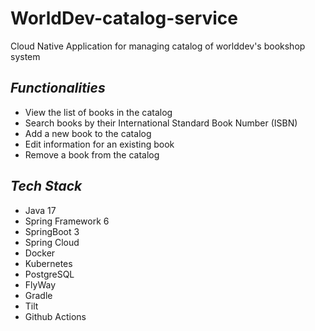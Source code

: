 # WorldDev-catalog-service
Cloud Native Application for managing catalog of worlddev's bookshop system

## _Functionalities_

* View the list of books in the catalog
* Search books by their International Standard Book Number (ISBN)
* Add a new book to the catalog
* Edit information for an existing book
* Remove a book from the catalog

## _Tech Stack_

* Java 17
* Spring Framework 6
* SpringBoot 3
* Spring Cloud
* Docker
* Kubernetes
* PostgreSQL
* FlyWay
* Gradle
* Tilt
* Github Actions
